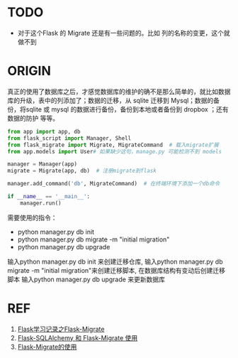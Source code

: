 # TODO
- 对于这个Flask 的 Migrate 还是有一些问题的。比如 列的名称的变更，这个就做不到


# ORIGIN
真正的使用了数据库之后，才感觉数据库的维护的确不是那么简单的，就比如数据库的升级，表中的列添加了；数据的迁移，从 sqlite 迁移到 Mysql；数据的备份，将sqlite 或 mysql 的数据进行备份，备份到本地或者备份到 dropbox ；还有数据的防护 等等。


```python
from app import app, db
from flask_script import Manager, Shell
from flask_migrate import Migrate, MigrateCommand  # 载入migrate扩展
from app.models import User# 如果缺少这句，manage.py 可能检测不到 models

manager = Manager(app)
migrate = Migrate(app, db)  # 注册migrate到flask

manager.add_command('db', MigrateCommand)  # 在终端环境下添加一个db命令

if __name__ == '__main__':
    manager.run()
```

需要使用的指令：

- python manager.py db init
- python manager.py db migrate -m "initial migration"
- python manager.py db upgrade


输入python manager.py db init 来创建迁移仓库,
输入python manager.py db migrate -m "initial migration"来创建迁移脚本, 在数据库结构有变动后创建迁移脚本
输入python manager.py db upgrade 来更新数据库




# REF
  1. [Flask学习记录之Flask-Migrate](https://www.cnblogs.com/agmcs/p/4448094.html)
  2. [Flask-SQLAlchemy 和 Flask-Migrate 使用](https://liuliqiang.info/post/flask-sqlalchemy-and-migrate/%0A)
  3. [Flask-Migrate的使用](https://wing324.github.io/2017/02/26/Flask-Migrate%E7%9A%84%E4%BD%BF%E7%94%A8/)
